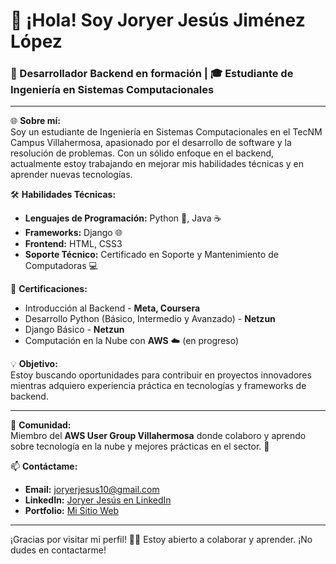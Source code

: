 # 👋 ¡Hola! Soy Joryer Jesús Jiménez López

### 🚀 Desarrollador Backend en formación | 🎓 Estudiante de Ingeniería en Sistemas Computacionales

---

🌐 **Sobre mí:**  
Soy un estudiante de Ingeniería en Sistemas Computacionales en el TecNM Campus Villahermosa, apasionado por el desarrollo de software y la resolución de problemas. Con un sólido enfoque en el backend, actualmente estoy trabajando en mejorar mis habilidades técnicas y en aprender nuevas tecnologías.

🛠 **Habilidades Técnicas:**
- **Lenguajes de Programación:** Python 🐍, Java ☕
- **Frameworks:** Django 🌐
- **Frontend:** HTML, CSS3
- **Soporte Técnico:** Certificado en Soporte y Mantenimiento de Computadoras 💻

📜 **Certificaciones:**
- Introducción al Backend - **Meta, Coursera**
- Desarrollo Python (Básico, Intermedio y Avanzado) - **Netzun**
- Django Básico - **Netzun**
- Computación en la Nube con **AWS** ☁️ (en progreso)

💡 **Objetivo:**  
Estoy buscando oportunidades para contribuir en proyectos innovadores mientras adquiero experiencia práctica en tecnologías y frameworks de backend.

---

📍 **Comunidad:**  
Miembro del **AWS User Group Villahermosa** donde colaboro y aprendo sobre tecnología en la nube y mejores prácticas en el sector. 🎉

📫 **Contáctame:**
- **Email:** [joryerjesus10@gmail.com](mailto:joryerjesus10@gmail.com)
- **LinkedIn:** [Joryer Jesús en LinkedIn](https://www.linkedin.com/in/joryer-jimenez-563a3b171/)
- **Portfolio:** [Mi Sitio Web](https://joryerjl.netlify.app/)

---

¡Gracias por visitar mi perfil! 🚀✨ Estoy abierto a colaborar y aprender. ¡No dudes en contactarme!


<!---
JoryerJL/JoryerJL is a ✨ special ✨ repository because its `README.md` (this file) appears on your GitHub profile.
You can click the Preview link to take a look at your changes.
--->
